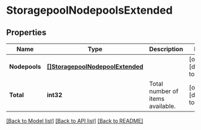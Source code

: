 # StoragepoolNodepoolsExtended

## Properties
Name | Type | Description | Notes
------------ | ------------- | ------------- | -------------
**Nodepools** | [**[]StoragepoolNodepoolExtended**](StoragepoolNodepoolExtended.md) |  | [optional] [default to null]
**Total** | **int32** | Total number of items available. | [optional] [default to null]

[[Back to Model list]](../README.md#documentation-for-models) [[Back to API list]](../README.md#documentation-for-api-endpoints) [[Back to README]](../README.md)



